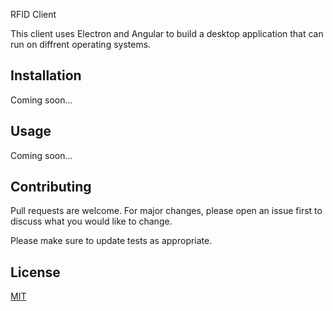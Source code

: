 RFID Client

This client uses Electron and Angular to build a desktop application that can run on diffrent operating systems.

## Installation

Coming soon...

## Usage

Coming soon...

## Contributing
Pull requests are welcome. For major changes, please open an issue first to discuss what you would like to change.

Please make sure to update tests as appropriate.

## License
[MIT](https://choosealicense.com/licenses/mit/)
